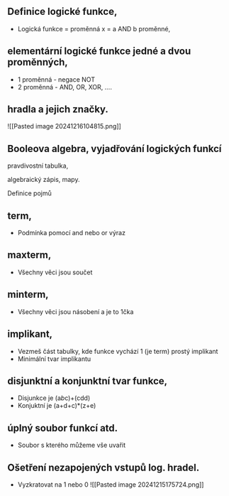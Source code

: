 ## Definice logické funkce, 
- Logická funkce = proměnná x = a AND b 
proměnné, 
## elementární logické funkce jedné a dvou proměnných,
- 1 proměnná - negace NOT
- 2 proměnná - AND, OR, XOR, ....
##  hradla a jejich značky.
![[Pasted image 20241216104815.png]]
## Booleova algebra, vyjadřování logických funkcí

pravdivostní tabulka, 

algebraický zápis, mapy. 

Definice pojmů 

## term, 
- Podmínka pomocí and nebo or výraz
## maxterm, 
- Všechny věci jsou součet 
## minterm, 
- Všechny věci jsou násobení a je to 1čka
## implikant, 
- Vezmeš část tabulky, kde funkce vychází 1 (je term)
prostý implikant
- Minimální tvar implikantu

## disjunktní a konjunktní tvar funkce, 
- Disjunkce je (a*b*c)+(cdd)
- Konjuktní je (a+d+c)*(z+e)
## úplný soubor funkcí atd. 
- Soubor s kterého můžeme vše uvařit

## Ošetření nezapojených vstupů log. hradel.
- Vyzkratovat na 1 nebo 0
![[Pasted image 20241215175724.png]]